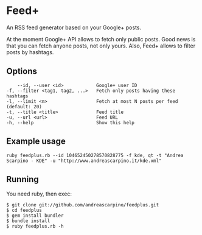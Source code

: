 Feed+
=====

An RSS feed generator based on your Google+ posts.

At the moment Google+ API allows to fetch only public posts. Good news is that you can fetch anyone posts, not only yours.
Also, Feed+ allows to filter posts by hashtags.

## Options
        --id, --user <id>            Google+ user ID
    -f, --filter <tag1, tag2, ...>   Fetch only posts having these hashtags
    -l, --limit <n>                  Fetch at most N posts per feed (default: 20)
    -t, --title <title>              Feed title
    -u, --url <url>                  Feed URL
    -h, --help                       Show this help

## Example usage
    ruby feedplus.rb --id 104652450278570828775 -f kde, qt -t "Andrea Scarpino - KDE" -u "http://www.andreascarpino.it/kde.xml"

## Running
You need ruby, then exec:

    $ git clone git://github.com/andreascarpino/feedplus.git
    $ cd feedplus
    $ gem install bundler
    $ bundle install
    $ ruby feedplus.rb -h
